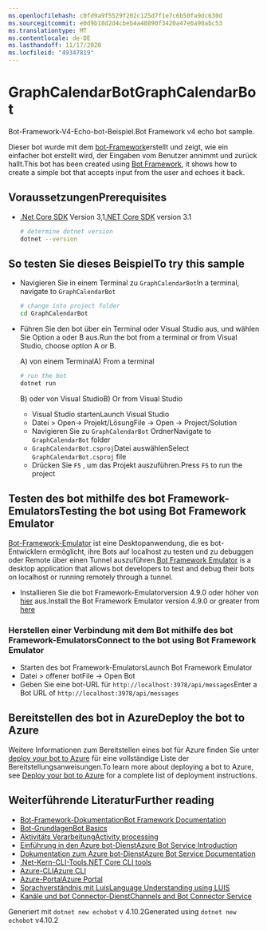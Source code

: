 ```yaml
---
ms.openlocfilehash: c0fd9a9f5529f202c125d7f1e7c6b50fa9dc630d
ms.sourcegitcommit: e0d9b18d2d4cbeb4a48890f3420a47e6a90abc53
ms.translationtype: MT
ms.contentlocale: de-DE
ms.lasthandoff: 11/17/2020
ms.locfileid: "49347819"
---
```

# <a name="graphcalendarbot"></a><span data-ttu-id="c807d-101">GraphCalendarBot</span><span class="sxs-lookup"><span data-stu-id="c807d-101">GraphCalendarBot</span></span>

<span data-ttu-id="c807d-102">Bot-Framework-V4-Echo-bot-Beispiel.</span><span class="sxs-lookup"><span data-stu-id="c807d-102">Bot Framework v4 echo bot sample.</span></span>

<span data-ttu-id="c807d-103">Dieser bot wurde mit dem [bot-Framework](https://dev.botframework.com)erstellt und zeigt, wie ein einfacher bot erstellt wird, der Eingaben vom Benutzer annimmt und zurück hallt.</span><span class="sxs-lookup"><span data-stu-id="c807d-103">This bot has been created using [Bot Framework](https://dev.botframework.com), it shows how to create a simple bot that accepts input from the user and echoes it back.</span></span>

## <a name="prerequisites"></a><span data-ttu-id="c807d-104">Voraussetzungen</span><span class="sxs-lookup"><span data-stu-id="c807d-104">Prerequisites</span></span>

- <span data-ttu-id="c807d-105">[.Net Core SDK](https://dotnet.microsoft.com/download) Version 3,1</span><span class="sxs-lookup"><span data-stu-id="c807d-105">[.NET Core SDK](https://dotnet.microsoft.com/download) version 3.1</span></span>

  ```bash
  # determine dotnet version
  dotnet --version
  ```

## <a name="to-try-this-sample"></a><span data-ttu-id="c807d-106">So testen Sie dieses Beispiel</span><span class="sxs-lookup"><span data-stu-id="c807d-106">To try this sample</span></span>

- <span data-ttu-id="c807d-107">Navigieren Sie in einem Terminal zu `GraphCalendarBot`</span><span class="sxs-lookup"><span data-stu-id="c807d-107">In a terminal, navigate to `GraphCalendarBot`</span></span>

    ```bash
    # change into project folder
    cd GraphCalendarBot
    ```

- <span data-ttu-id="c807d-108">Führen Sie den bot über ein Terminal oder Visual Studio aus, und wählen Sie Option a oder B aus.</span><span class="sxs-lookup"><span data-stu-id="c807d-108">Run the bot from a terminal or from Visual Studio, choose option A or B.</span></span>

  <span data-ttu-id="c807d-109">A) von einem Terminal</span><span class="sxs-lookup"><span data-stu-id="c807d-109">A) From a terminal</span></span>

  ```bash
  # run the bot
  dotnet run
  ```

  <span data-ttu-id="c807d-110">B) oder von Visual Studio</span><span class="sxs-lookup"><span data-stu-id="c807d-110">B) Or from Visual Studio</span></span>

  - <span data-ttu-id="c807d-111">Visual Studio starten</span><span class="sxs-lookup"><span data-stu-id="c807d-111">Launch Visual Studio</span></span>
  - <span data-ttu-id="c807d-112">Datei > Open-> Projekt/Lösung</span><span class="sxs-lookup"><span data-stu-id="c807d-112">File -> Open -> Project/Solution</span></span>
  - <span data-ttu-id="c807d-113">Navigieren Sie zu `GraphCalendarBot` Ordner</span><span class="sxs-lookup"><span data-stu-id="c807d-113">Navigate to `GraphCalendarBot` folder</span></span>
  - <span data-ttu-id="c807d-114">`GraphCalendarBot.csproj`Datei auswählen</span><span class="sxs-lookup"><span data-stu-id="c807d-114">Select `GraphCalendarBot.csproj` file</span></span>
  - <span data-ttu-id="c807d-115">Drücken Sie `F5` , um das Projekt auszuführen.</span><span class="sxs-lookup"><span data-stu-id="c807d-115">Press `F5` to run the project</span></span>

## <a name="testing-the-bot-using-bot-framework-emulator"></a><span data-ttu-id="c807d-116">Testen des bot mithilfe des bot Framework-Emulators</span><span class="sxs-lookup"><span data-stu-id="c807d-116">Testing the bot using Bot Framework Emulator</span></span>

<span data-ttu-id="c807d-117">[Bot-Framework-Emulator](https://github.com/microsoft/botframework-emulator) ist eine Desktopanwendung, die es bot-Entwicklern ermöglicht, ihre Bots auf localhost zu testen und zu debuggen oder Remote über einen Tunnel auszuführen.</span><span class="sxs-lookup"><span data-stu-id="c807d-117">[Bot Framework Emulator](https://github.com/microsoft/botframework-emulator) is a desktop application that allows bot developers to test and debug their bots on localhost or running remotely through a tunnel.</span></span>

- <span data-ttu-id="c807d-118">Installieren Sie die bot Framework-Emulatorversion 4.9.0 oder höher von [hier](https://github.com/Microsoft/BotFramework-Emulator/releases) aus.</span><span class="sxs-lookup"><span data-stu-id="c807d-118">Install the Bot Framework Emulator version 4.9.0 or greater from [here](https://github.com/Microsoft/BotFramework-Emulator/releases)</span></span>

### <a name="connect-to-the-bot-using-bot-framework-emulator"></a><span data-ttu-id="c807d-119">Herstellen einer Verbindung mit dem Bot mithilfe des bot Framework-Emulators</span><span class="sxs-lookup"><span data-stu-id="c807d-119">Connect to the bot using Bot Framework Emulator</span></span>

- <span data-ttu-id="c807d-120">Starten des bot Framework-Emulators</span><span class="sxs-lookup"><span data-stu-id="c807d-120">Launch Bot Framework Emulator</span></span>
- <span data-ttu-id="c807d-121">Datei > offener bot</span><span class="sxs-lookup"><span data-stu-id="c807d-121">File -> Open Bot</span></span>
- <span data-ttu-id="c807d-122">Geben Sie eine bot-URL für `http://localhost:3978/api/messages`</span><span class="sxs-lookup"><span data-stu-id="c807d-122">Enter a Bot URL of `http://localhost:3978/api/messages`</span></span>

## <a name="deploy-the-bot-to-azure"></a><span data-ttu-id="c807d-123">Bereitstellen des bot in Azure</span><span class="sxs-lookup"><span data-stu-id="c807d-123">Deploy the bot to Azure</span></span>

<span data-ttu-id="c807d-124">Weitere Informationen zum Bereitstellen eines bot für Azure finden Sie unter [deploy your bot to Azure](https://aka.ms/azuredeployment) für eine vollständige Liste der Bereitstellungsanweisungen.</span><span class="sxs-lookup"><span data-stu-id="c807d-124">To learn more about deploying a bot to Azure, see [Deploy your bot to Azure](https://aka.ms/azuredeployment) for a complete list of deployment instructions.</span></span>

## <a name="further-reading"></a><span data-ttu-id="c807d-125">Weiterführende Literatur</span><span class="sxs-lookup"><span data-stu-id="c807d-125">Further reading</span></span>

- [<span data-ttu-id="c807d-126">Bot-Framework-Dokumentation</span><span class="sxs-lookup"><span data-stu-id="c807d-126">Bot Framework Documentation</span></span>](https://docs.botframework.com)
- [<span data-ttu-id="c807d-127">Bot-Grundlagen</span><span class="sxs-lookup"><span data-stu-id="c807d-127">Bot Basics</span></span>](https://docs.microsoft.com/azure/bot-service/bot-builder-basics?view=azure-bot-service-4.0)
- [<span data-ttu-id="c807d-128">Aktivitäts Verarbeitung</span><span class="sxs-lookup"><span data-stu-id="c807d-128">Activity processing</span></span>](https://docs.microsoft.com/en-us/azure/bot-service/bot-builder-concept-activity-processing?view=azure-bot-service-4.0)
- [<span data-ttu-id="c807d-129">Einführung in den Azure bot-Dienst</span><span class="sxs-lookup"><span data-stu-id="c807d-129">Azure Bot Service Introduction</span></span>](https://docs.microsoft.com/azure/bot-service/bot-service-overview-introduction?view=azure-bot-service-4.0)
- [<span data-ttu-id="c807d-130">Dokumentation zum Azure bot-Dienst</span><span class="sxs-lookup"><span data-stu-id="c807d-130">Azure Bot Service Documentation</span></span>](https://docs.microsoft.com/azure/bot-service/?view=azure-bot-service-4.0)
- [<span data-ttu-id="c807d-131">.Net-Kern-CLI-Tools</span><span class="sxs-lookup"><span data-stu-id="c807d-131">.NET Core CLI tools</span></span>](https://docs.microsoft.com/en-us/dotnet/core/tools/?tabs=netcore2x)
- [<span data-ttu-id="c807d-132">Azure-CLI</span><span class="sxs-lookup"><span data-stu-id="c807d-132">Azure CLI</span></span>](https://docs.microsoft.com/cli/azure/?view=azure-cli-latest)
- [<span data-ttu-id="c807d-133">Azure-Portal</span><span class="sxs-lookup"><span data-stu-id="c807d-133">Azure Portal</span></span>](https://portal.azure.com)
- [<span data-ttu-id="c807d-134">Sprachverständnis mit Luis</span><span class="sxs-lookup"><span data-stu-id="c807d-134">Language Understanding using LUIS</span></span>](https://docs.microsoft.com/en-us/azure/cognitive-services/luis/)
- [<span data-ttu-id="c807d-135">Kanäle und bot Connector-Dienst</span><span class="sxs-lookup"><span data-stu-id="c807d-135">Channels and Bot Connector Service</span></span>](https://docs.microsoft.com/en-us/azure/bot-service/bot-concepts?view=azure-bot-service-4.0)

<span data-ttu-id="c807d-136">Generiert mit `dotnet new echobot` v 4.10.2</span><span class="sxs-lookup"><span data-stu-id="c807d-136">Generated using `dotnet new echobot` v4.10.2</span></span>
